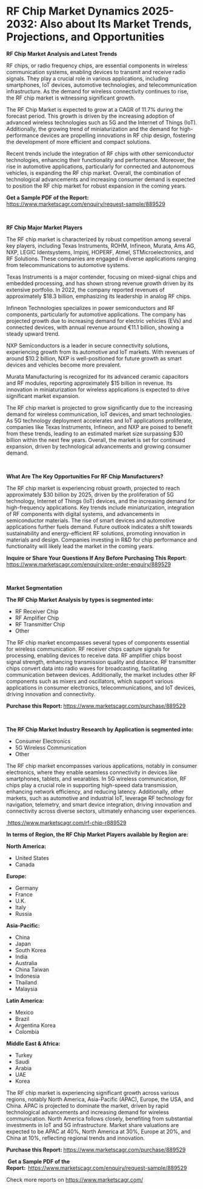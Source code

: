 <p><h1>RF Chip Market Dynamics 2025-2032: Also about Its Market Trends, Projections, and Opportunities</h1></p><p><strong>RF Chip Market Analysis and Latest Trends</strong></p>
<p><p>RF chips, or radio frequency chips, are essential components in wireless communication systems, enabling devices to transmit and receive radio signals. They play a crucial role in various applications, including smartphones, IoT devices, automotive technologies, and telecommunication infrastructure. As the demand for wireless connectivity continues to rise, the RF chip market is witnessing significant growth.</p><p>The RF Chip Market is expected to grow at a CAGR of 11.7% during the forecast period. This growth is driven by the increasing adoption of advanced wireless technologies such as 5G and the Internet of Things (IoT). Additionally, the growing trend of miniaturization and the demand for high-performance devices are propelling innovations in RF chip design, fostering the development of more efficient and compact solutions.</p><p>Recent trends include the integration of RF chips with other semiconductor technologies, enhancing their functionality and performance. Moreover, the rise in automotive applications, particularly for connected and autonomous vehicles, is expanding the RF chip market. Overall, the combination of technological advancements and increasing consumer demand is expected to position the RF chip market for robust expansion in the coming years.</p></p>
<p><strong>Get a Sample PDF of the Report:&nbsp;</strong> <a href="https://www.marketscagr.com/enquiry/request-sample/889529?utm_campaign=2041&utm_medium=2&utm_source=Github&utm_content=ia&utm_term=10022025&utm_id=rf-chip">https://www.marketscagr.com/enquiry/request-sample/889529</a></p>
<p>&nbsp;</p>
<p><strong>RF Chip Major Market Players</strong></p>
<p><p>The RF chip market is characterized by robust competition among several key players, including Texas Instruments, ROHM, Infineon, Murata, Ams AG, NXP, LEGIC Identsystems, Impinj, HOPERF, Atmel, STMicroelectronics, and RF Solutions. These companies are engaged in diverse applications ranging from telecommunications to automotive systems.</p><p>Texas Instruments is a major contender, focusing on mixed-signal chips and embedded processing, and has shown strong revenue growth driven by its extensive portfolio. In 2022, the company reported revenues of approximately $18.3 billion, emphasizing its leadership in analog RF chips.</p><p>Infineon Technologies specializes in power semiconductors and RF components, particularly for automotive applications. The company has projected growth due to increasing demand for electric vehicles (EVs) and connected devices, with annual revenue around €11.1 billion, showing a steady upward trend.</p><p>NXP Semiconductors is a leader in secure connectivity solutions, experiencing growth from its automotive and IoT markets. With revenues of around $10.2 billion, NXP is well-positioned for future growth as smart devices and vehicles become more prevalent.</p><p>Murata Manufacturing is recognized for its advanced ceramic capacitors and RF modules, reporting approximately $15 billion in revenue. Its innovation in miniaturization for wireless applications is expected to drive significant market expansion.</p><p>The RF chip market is projected to grow significantly due to the increasing demand for wireless communication, IoT devices, and smart technologies. As 5G technology deployment accelerates and IoT applications proliferate, companies like Texas Instruments, Infineon, and NXP are poised to benefit from these trends, leading to an estimated market size surpassing $30 billion within the next few years. Overall, the market is set for continued expansion, driven by technological advancements and growing consumer demand.</p></p>
<p>&nbsp;</p>
<p><strong>What Are The Key Opportunities For RF Chip Manufacturers?</strong></p>
<p><p>The RF chip market is experiencing robust growth, projected to reach approximately $30 billion by 2025, driven by the proliferation of 5G technology, Internet of Things (IoT) devices, and the increasing demand for high-frequency applications. Key trends include miniaturization, integration of RF components with digital systems, and advancements in semiconductor materials. The rise of smart devices and automotive applications further fuels demand. Future outlook indicates a shift towards sustainability and energy-efficient RF solutions, promoting innovation in materials and design. Companies investing in R&D for chip performance and functionality will likely lead the market in the coming years.</p></p>
<p><strong>Inquire or Share Your Questions If Any Before Purchasing This Report:</strong> <a href="https://www.marketscagr.com/enquiry/pre-order-enquiry/889529?utm_campaign=2041&utm_medium=2&utm_source=Github&utm_content=ia&utm_term=10022025&utm_id=rf-chip">https://www.marketscagr.com/enquiry/pre-order-enquiry/889529</a></p>
<p>&nbsp;</p>
<p><strong>Market Segmentation</strong></p>
<p><strong>The RF Chip Market Analysis by types is segmented into:</strong></p>
<p><ul><li>RF Receiver Chip</li><li>RF Amplifier Chip</li><li>RF Transmitter Chip</li><li>Other</li></ul></p>
<p><p>The RF chip market encompasses several types of components essential for wireless communication. RF receiver chips capture signals for processing, enabling devices to receive data. RF amplifier chips boost signal strength, enhancing transmission quality and distance. RF transmitter chips convert data into radio waves for broadcasting, facilitating communication between devices. Additionally, the market includes other RF components such as mixers and oscillators, which support various applications in consumer electronics, telecommunications, and IoT devices, driving innovation and connectivity.</p></p>
<p><strong>Purchase this Report:&nbsp;</strong><a href="https://www.marketscagr.com/purchase/889529?utm_campaign=2041&utm_medium=2&utm_source=Github&utm_content=ia&utm_term=10022025&utm_id=rf-chip">https://www.marketscagr.com/purchase/889529</a></p>
<p>&nbsp;</p>
<p><strong>The RF Chip Market Industry Research by Application is segmented into:</strong></p>
<p><ul><li>Consumer Electronics</li><li>5G Wireless Communication</li><li>Other</li></ul></p>
<p><p>The RF chip market encompasses various applications, notably in consumer electronics, where they enable seamless connectivity in devices like smartphones, tablets, and wearables. In 5G wireless communication, RF chips play a crucial role in supporting high-speed data transmission, enhancing network efficiency, and reducing latency. Additionally, other markets, such as automotive and industrial IoT, leverage RF technology for navigation, telemetry, and smart device integration, driving innovation and connectivity across diverse sectors, ultimately enhancing user experiences.</p></p>
<p><a href="https://www.marketscagr.com/rf-chip-r889529?utm_campaign=2041&utm_medium=2&utm_source=Github&utm_content=ia&utm_term=10022025&utm_id=rf-chip">&nbsp;https://www.marketscagr.com/rf-chip-r889529</a></p>
<p><strong>In terms of Region, the RF Chip Market Players available by Region are:</strong></p>
<p>
    <p> <strong> North America: </strong>
        <ul>
            <li>United States</li>
            <li>Canada</li>
        </ul>
        </p> 
    <p> <strong> Europe: </strong>
        <ul>
            <li>Germany</li>
            <li>France</li>
            <li>U.K.</li>
            <li>Italy</li>
            <li>Russia</li>
        </ul>
        </p> 
    <p> <strong> Asia-Pacific: </strong>
        <ul>
            <li>China</li>
            <li>Japan</li>
            <li>South Korea</li>
            <li>India</li>
            <li>Australia</li>
            <li>China Taiwan</li>
            <li>Indonesia</li>
            <li>Thailand</li>
            <li>Malaysia</li>
        </ul>
        </p> 
    <p> <strong> Latin America: </strong>
        <ul>
            <li>Mexico</li>
            <li>Brazil</li>
            <li>Argentina Korea</li>
            <li>Colombia</li>
        </ul>
        </p> 
    <p> <strong> Middle East & Africa: </strong>
        <ul>
            <li>Turkey</li>
            <li>Saudi</li>
            <li>Arabia</li>
            <li>UAE</li>
            <li>Korea</li>
        </ul>
    </p>
    </p>
<p><p>The RF chip market is experiencing significant growth across various regions, notably North America, Asia-Pacific (APAC), Europe, the USA, and China. APAC is projected to dominate the market, driven by rapid technological advancements and increasing demand for wireless communication. North America follows closely, benefiting from substantial investments in IoT and 5G infrastructure. Market share valuations are expected to be APAC at 40%, North America at 30%, Europe at 20%, and China at 10%, reflecting regional trends and innovation.</p></p>
<p><strong>Purchase this Report: </strong><a href="https://www.marketscagr.com/purchase/889529?utm_campaign=2041&utm_medium=2&utm_source=Github&utm_content=ia&utm_term=10022025&utm_id=rf-chip">https://www.marketscagr.com/purchase/889529</a></p>
<p>&nbsp;<strong>Get a Sample PDF of the Report:&nbsp;&nbsp;</strong><a href="https://www.marketscagr.com/enquiry/request-sample/889529?utm_campaign=2041&utm_medium=2&utm_source=Github&utm_content=ia&utm_term=10022025&utm_id=rf-chip">https://www.marketscagr.com/enquiry/request-sample/889529</a></p>
<p><strong></strong></p>
<p>Check more reports on <a href="https://www.marketscagr.com/?utm_campaign=2041&utm_medium=2&utm_source=Github&utm_content=ia&utm_term=10022025&utm_id=rf-chip">https://www.marketscagr.com/</a></p>